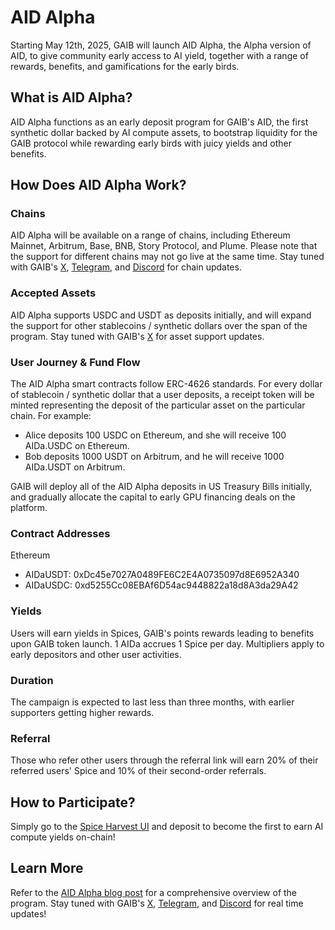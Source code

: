 # AID Alpha

Starting May 12th, 2025, GAIB will launch AID Alpha, the Alpha version of AID, to give community early access to AI yield, together with a range of rewards, benefits, and gamifications for the early birds.&#x20;

## What is AID Alpha?

AID Alpha functions as an early deposit program for GAIB's AID, the first synthetic dollar backed by AI compute assets, to bootstrap liquidity for the GAIB protocol while rewarding early birds with juicy yields and other benefits.&#x20;

## How Does AID Alpha Work?&#x20;

### Chains

AID Alpha will be available on a range of chains, including Ethereum Mainnet, Arbitrum, Base, BNB, Story Protocol, and Plume. Please note that the support for different chains may not go live at the same time. Stay tuned with GAIB's [X](https://x.com/gaib_ai), [Telegram](https://t.me/gaib_ai), and [Discord](https://discord.gg/gaibofficial) for chain updates.&#x20;

### Accepted Assets&#x20;

AID Alpha supports USDC and USDT as deposits initially, and will expand the support for other stablecoins / synthetic dollars over the span of the program. Stay tuned with GAIB's [X](https://x.com/gaib_ai) for asset support updates.&#x20;

### User Journey & Fund Flow &#x20;

The AID Alpha smart contracts follow ERC-4626 standards. For every dollar of stablecoin / synthetic dollar that a user deposits, a receipt token will be minted representing the deposit of the particular asset on the particular chain. For example:&#x20;

* Alice deposits 100 USDC on Ethereum, and she will receive 100 AIDa.USDC on Ethereum.&#x20;
* Bob deposits 1000 USDT on Arbitrum, and he will receive 1000 AIDa.USDT on Arbitrum.&#x20;

GAIB will deploy all of the AID Alpha deposits in US Treasury Bills initially, and gradually allocate the capital to early GPU financing deals on the platform.&#x20;

### Contract Addresses

Ethereum

* AIDaUSDT: 0xDc45e7027A0489FE6C2E4A0735097d8E6952A340
* AIDaUSDC: 0xd5255Cc08EBAf6D54ac9448822a18d8A3da29A42

### Yields&#x20;

Users will earn yields in Spices, GAIB's points rewards leading to benefits upon GAIB token launch. 1 AIDa accrues 1 Spice per day. Multipliers apply to early depositors and other user activities.

### Duration

The campaign is expected to last less than three months, with earlier supporters getting higher rewards.

### Referral

Those who refer other users through the referral link will earn 20% of their referred users' Spice and 10% of their second-order referrals.

## How to Participate?&#x20;

Simply go to the [Spice Harvest UI](https://aid.gaib.ai/) and deposit to become the first to earn AI compute yields on-chain!&#x20;

## Learn More&#x20;

Refer to the [AID Alpha blog post](https://gaibofficial.medium.com/aid-alpha-the-spice-harvest-is-live-146f7e0548f3) for a comprehensive overview of the program. Stay tuned with GAIB's [X](https://x.com/gaib_ai), [Telegram](https://t.me/gaib_ai), and [Discord](https://discord.gg/gaibofficial) for real time updates!

